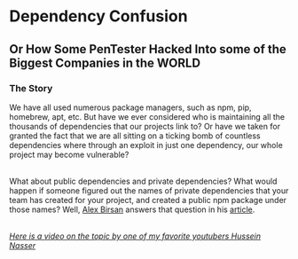 # Dependency Confusion
## Or How Some PenTester Hacked Into some of the Biggest Companies in the WORLD

### The Story

We have all used numerous package managers, such as npm, pip, homebrew, apt, etc.
But have we ever considered who is maintaining all the thousands of dependencies that our projects link to? Or have we taken for granted the fact that we are all sitting on a ticking bomb of countless dependencies where through an exploit in just one dependency, our whole project may become vulnerable?

<br/>
What about public dependencies and private dependencies? What would happen if someone figured out the names of private dependencies that your team has created for your project, and created a public npm package under those names? Well, <a href="https://twitter.com/alxbrsn">Alex Birsan</a> answers that question in his <a href="https://medium.com/@alex.birsan/dependency-confusion-4a5d60fec610">article</a>.

<br/>
<br/>

[_Here is a video on the topic by one of my favorite youtubers Hussein Nasser_](https://www.youtube.com/watch?v=43g3PF-e4ik)